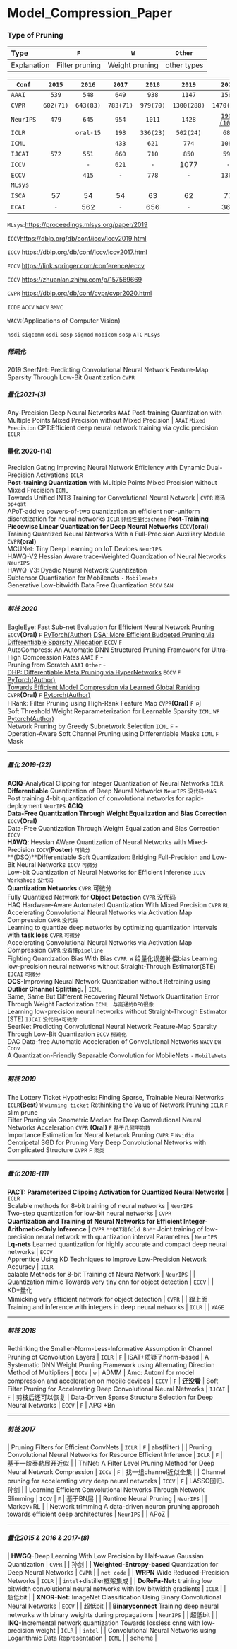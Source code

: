# Model_Compression_Paper

  ### Type of Pruning

| Type        |      `F`       |      `W`       |   `Other`   |
| :---------- | :------------: | :------------: | :---------: |
| Explanation | Filter pruning | Weight pruning | other types |

  

| `Conf`    |  `2015`   |  `2016`   |  `2017`   |  `2018`   |   `2019`    |                            `2020`                            |    `2021`    |
| --------- | :-------: | :-------: | :-------: | :-------: | :---------: | :----------------------------------------------------------: | :----------: |
| `AAAI`    |   `539`   |   `548`   |   `649`   |   `938`   |   `1147`    |                            `1591`                            |    `1692`    |
| `CVPR`    | `602(71)` | `643(83)` | `783(71)` | `979(70)` | `1300(288)` |                         `1470(335)`                          | Feb.28(7015) |
| `NeurIPS` |   `479`   |   `645`   |   `954`   |  `1011`   |   `1428`    | [`1900 (105)`](https://mp.weixin.qq.com/s/dDCaBWSwh88dNs7yeKI_ag) |              |
| `ICLR`    |           | `oral-15` |   `198`   | `336(23)` |  `502(24)`  |                            `687`                             |  `860(53)`   |
| `ICML`    |           |           |   `433`   |   `621`   |    `774`    |                            `1088`                            |   May.8th    |
| `IJCAI`   |   `572`   |   `551`   |   `660`   |   `710`   |    `850`    |                            `592`                             |              |
| `ICCV`    |           |    `-`    |   `621`   |    `-`    |    1077     |                             `-`                              |              |
| `ECCV`    |           |   `415`   |    `-`    |   `778`   |     `-`     |                            `1360`                            |              |
| `MLsys`   |           |           |           |           |             |                                                              |              |
| `ISCA`    |    57     |    54     |    54     |    63     |     62      |                              77                              |              |
| `ECAI`    |    `-`    |    562    |    `-`    |    656    |     `-`     |                             365                              |              |

  

  `MLsys`:https://proceedings.mlsys.org/paper/2019

  `ICCV`https://dblp.org/db/conf/iccv/iccv2019.html

  `ICCV` https://dblp.org/db/conf/iccv/iccv2017.html

  `ECCV` https://link.springer.com/conference/eccv

  `ECCV` https://zhuanlan.zhihu.com/p/157569669

  `CVPR` https://dblp.org/db/conf/cvpr/cvpr2020.html

  
  `ICDE`  `ACCV` `WACV` `BMVC`

  `WACV`:(Applications of Computer Vision)

`nsdi`   `sigcomm`   `osdi`   `sosp`   `sigmod`   `mobicom`   `sosp`   `ATC`   `MLsys`  

  

#####  稀疏化

 2019  SeerNet: Predicting Convolutional Neural Network Feature-Map Sparsity Through Low-Bit Quantization  `CVPR` 



##### 量化2021-(3)

 Any-Precision Deep Neural Networks                             `AAAI` 
 Post-training Quantization with Multiple Points  Mixed Precision without Mixed Precision | `AAAI`   `Mixed Precision`
 CPT:Efficient deep neural network training via cyclic precision   `ICLR`                  


#### 量化 2020-(14)

 Precision Gating Improving Neural Network Efficiency with Dynamic Dual-Precision Activations       `ICLR`     
 **Post-training Quantization** with Multiple Points  Mixed Precision without Mixed Precision      `ICML`     
 Towards Unified INT8 Training for Convolutional Neural Network |      `CVPR`        `商汤bp+qat`   
 APoT-addive powers-of-two quantization an efficient non-uniform discretization for neural networks       `ICLR`             `非线性量化scheme`
 **Post-Training** **Piecewise Linear Quantization for Deep Neural Networks**  `ECCV`**(oral)**   
 Training Quantized Neural Networks With a Full-Precision Auxiliary Module  `CVPR`**(oral)**  
 MCUNet: Tiny Deep Learning on IoT Devices                        `NeurIPS`      
 HAWQ-V2 Hessian Aware trace-Weighted Quantization of Neural Networks     `NeurIPS`    
 HAWQ-V3: Dyadic Neural Network Quantization                    
 Subtensor Quantization for Mobilenets                               `-`                 `Mobilenets`  
 Generative Low-bitwidth Data Free Quantization                     `ECCV`                   `GAN `          

---

##### 剪枝 2020

 EagleEye: Fast Sub-net Evaluation for Efficient Neural Network Pruning    `ECCV`**(Oral)**       `F`    [PyTorch(Author)](https://github.com/anonymous47823493/EagleEye) 
 [DSA: More Efficient Budgeted Pruning via Differentiable Sparsity Allocation](https://arxiv.org/abs/2004.02164)         `ECCV`            `F`                                
 AutoCompress: An Automatic DNN Structured Pruning Framework for Ultra-High Compression Rates         `AAAI`            `F`                                -                 
 Pruning from Scratch                                                 `AAAI`          `Other`                               -                               
 [DHP: Differentiable Meta Pruning via HyperNetworks](https://arxiv.org/abs/2003.13683)         `ECCV`            `F`        [PyTorch(Author)](https://github.com/ofsoundof/dhp)      
 [Towards Efficient Model Compression via Learned Global Ranking](https://arxiv.org/abs/1904.12368)    `CVPR`**(Oral)**       `F`        [Pytorch(Author)](https://github.com/cmu-enyac/LeGR)     
 HRank: Filter Pruning using High-Rank Feature Map               `CVPR`**(Oral)**       `F`                                 可                              
 Soft Threshold Weight Reparameterization for Learnable Sparsity         `ICML`           `WF`         [Pytorch(Author)](https://github.com/RAIVNLab/STR)   
 Network Pruning by Greedy Subnetwork Selection                       `ICML`            `F`                                 -                               
 Operation-Aware Soft Channel Pruning using Differentiable Masks         `ICML`            `F`                                Mask                             


---

##### 量化 2019-(22)

 **ACIQ**-Analytical Clipping for Integer Quantization of Neural Networks       `ICLR`      
 **Differentiable** Quantization of Deep Neural Networks         `NeurIPS`        `没代码+NAS`    
 Post training 4-bit quantization of convolutional networks for rapid-deployment      `NeurIPS`            **ACIQ**   
 **Data-Free Quantization Through Weight Equalization and Bias Correction**   `ICCV`**(Oral)**                  
 Data-Free Quantization Through Weight Equalization and Bias Correction        `ICCV`                   
 **HAWQ**: Hessian AWare Quantization of Neural Networks with Mixed-Precision  `ICCV`(**Poster**)     `可微分`       
 **(DSQ)**Differentiable Soft Quantization: Bridging Full-Precision and Low-Bit Neural Networks        `ICCV`                   `可微分`      
 Low-bit Quantization of Neural Networks for Efficient Inference  `ICCV Workshops`         `没代码`       
 **Quantization Networks**                                          `CVPR`                  可微分       
 Fully Quantized Network for **Object Detection**                  `CVPR`                 没代码       
 HAQ Hardware-Aware Automated Quantization With Mixed Precision        `CVPR`                     `RL`         
 Accelerating Convolutional Neural Networks via Activation Map Compression        `CVPR`             `没代码`     
 Learning to quantize deep networks by optimizing quantization intervals with **task loss**        `CVPR`              `可微分`     
 Accelerating Convolutional Neural Networks via Activation Map Compression        `CVPR`         `没看懂pipeline`   
 Fighting Quantization Bias With Bias                               `CVPR W`       给量化误差补偿bias 
 Learning low-precision neural networks without Straight-Through Estimator(STE)       `IJCAI`         `可微分`       
 **OCS**-Improving Neural Network  Quantization without Retraining using **Outlier Channel Splitting.** |       `ICML`                      
 Same, Same But Different Recovering Neural Network Quantization Error Through Weight Factorization        `ICML`       ` 与高通的DFQ很像`  
 Learning low-precision neural networks without Straight-Through Estimator (STE)       `IJCAI`          `没代码+可微分`    
 SeerNet Predicting Convolutional Neural Network Feature-Map Sparsity Through Low-Bit Quantization        `ECCV`                   `稀疏化`     
 DAC  Data-free Automatic Acceleration of Convolutional Networks        `WACV`           `DW Conv`      
 A Quantization-Friendly Separable Convolution for MobileNets         `-`             `MobileNets`    

---

##### 剪枝 2019

 The Lottery Ticket Hypothesis: Finding Sparse, Trainable Neural Networks  `ICLR`**(Best)**   `W`   `winning ticket`
 Rethinking the Value of Network Pruning                            `ICLR`        `F`     slim prune   
 Filter Pruning via Geometric Median for Deep Convolutional Neural Networks Acceleration  `CVPR` **(Oral)**   `F`  `基于几何平均数`  
 Importance Estimation for Neural Network Pruning                   `CVPR`        `F`      `Nvidia`    
 Centripetal SGD for Pruning Very Deep Convolutional Networks with Complicated Structure       `CVPR`        `F`        `聚类`      
 

---

##### 量化 2018-(11)

 **PACT: Parameterized Clipping Activation for Quantized Neural Networks** |  `ICLR`    
 Scalable methods for 8-bit training of neural networks       | `NeurIPS`    
 Two-step quantization for low-bit neural networks            |  `CVPR`    
 **Quantization and Training of Neural Networks for Efﬁcient Integer-Arithmetic-Only Inference** |  `CVPR`     `**QAT和fold Bn**` 
 Joint training of low-precision neural network with quantization interval Parameters | `NeurIPS`   
 **Lq-nets** Learned quantization for highly accurate and compact deep neural networks |  `ECCV`     
 Apprentice Using KD Techniques to Improve Low-Precision Network Accuracy |  `ICLR`     
 calable Methods for 8-bit Training of Neura Network          | `NeurIPS` |      |                  
 Quantization mimic  Towards very tiny cnn for object detection |  `ECCV`   |      |     KD+量化    
 Mimicking very efficient network for object detection        |  `CVPR`   |      |      跟上面      
 Training and inference with integers in deep neural networks |  `ICLR`   |      |      `WAGE`      


---

##### 剪枝 2018

 Rethinking the Smaller-Norm-Less-Informative Assumption in Channel Pruning of Convolution Layers |  `ICLR`   | `F`  | ISAT+质疑了norm-based |
 A Systematic DNN Weight Pruning Framework using Alternating Direction Method of Multipliers |  `ECCV`   | `w`  |         ADMM          |
 Amc: Automl for model compression and acceleration on mobile devices |  `ECCV`   | `F`  |      **还没看**       |
 Soft Filter Pruning for Accelerating Deep Convolutional Neural Networks |  `IJCAI`  | `F`  |   剪枝后还可以恢复    |
 Data-Driven Sparse Structure Selection for Deep Neural Networks |  `ECCV`   | `F`  |        APG +Bn        

---

  ##### 剪枝 2017

| Pruning Filters for Efficient ConvNets                       |  `ICLR`   | `F`  |      abs(filter)      |
| Pruning Convolutional Neural Networks for Resource Efficient Inference |  `ICLR`   | `F`  | 基于一阶泰勒展开近似  |
| ThiNet: A Filter Level Pruning Method for Deep Neural Network Compression |  `ICCV`   | `F`  | 找一组channel近似全集 |
| Channel pruning for accelerating very deep neural networks   |  `ICCV`   | `F`  |    LASSO回归、孙剑    |
| Learning Efficient Convolutional Networks Through Network Slimming |  `ICCV`   | `F`  |       基于BN层        |
| Runtime Neural Pruning                                       | `NeurIPS` |      |       Markov+RL       |
| Network trimming  A data-driven neuron pruning approach towards efficient deep architectures | `NeurIPS` |      |         APoZ          |


---

##### 量化2015 & 2016 & 2017-(8)

| **HWGQ**-Deep Learning With Low Precision by Half-wave Gaussian Quantization | ``CVPR``  |      |           孙剑            |
| **Weighted-Entropy-based** Quantization for Deep Neural Networks |  `CVPR`   |      |        `not code`         |
| **WRPN** Wide Reduced-Precision Networks                     |  `ICLR`   |      | `intel`+distiller框架集成 |
| **DoReFa-Net:** training low bitwidth convolutional neural networks with low bitwidth gradients |  `ICLR`   |      |          超低bit          |
| **XNOR-Net:** ImageNet Classification Using Binary Convolutional Neural Networks |  `ECCV`   |      |          超低bit          |
| **Binaryconnect** Training deep neural networks with binary weights during propagations | `NeurIPS` |      |          超低bit          |
| **INQ**-Incremental network quantization Towards lossless cnns with low-precision weight |  `ICLR`   |      |          `intel`          |
| Convolutional Neural Networks using Logarithmic Data Representation |  `ICML`   |      |          scheme           |
